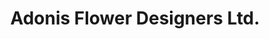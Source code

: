 ---
title: "Adonis Flower Designers Ltd."
url: /dublin/adonis-flower-designers-ltd/
shop: florist
---